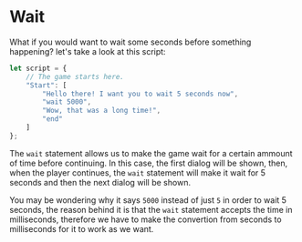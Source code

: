 # Wait

What if you would want to wait some seconds before something happening? let's take a look at this script:

```javascript
let script = {
    // The game starts here.
    "Start": [
        "Hello there! I want you to wait 5 seconds now",
        "wait 5000",
        "Wow, that was a long time!",
        "end"
    ]
};
```

The `wait` statement allows us to make the game wait for a certain ammount of time before continuing. In this case, the first dialog will be shown, then, when the player continues, the `wait` statement will make it wait for 5 seconds and then the next dialog will be shown.

You may be wondering why it says `5000` instead of just `5` in order to wait 5 seconds, the reason behind it is that the `wait` statement accepts the time in milliseconds, therefore we have to make the convertion from seconds to milliseconds for it to work as we want.

